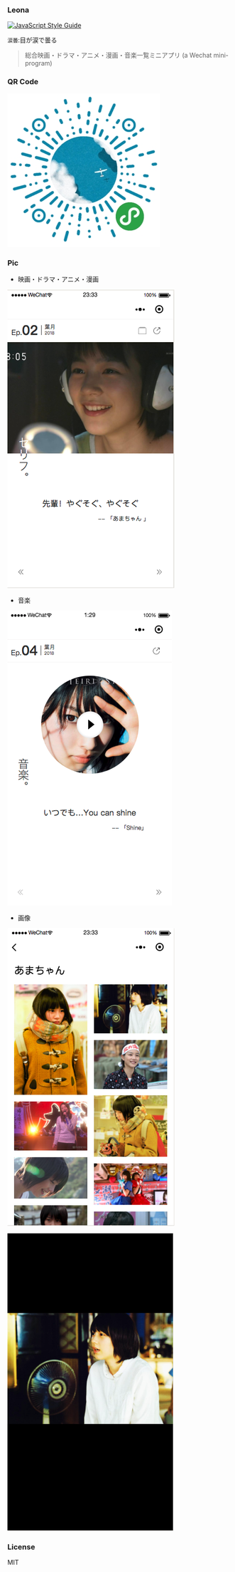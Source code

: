 ### Leona

[![JavaScript Style Guide](https://img.shields.io/badge/code_style-standard-brightgreen.svg)](https://standardjs.com)

`涙曇`:目が涙で曇る

> 総合映画・ドラマ・アニメ・漫画・音楽一覧ミニアプリ (a Wechat mini-program)

### QR Code
![](./demo-pics/QR-code.jpg)

### Pic

- 映画・ドラマ・アニメ・漫画

![](./demo-pics/index-pic01.jpg)

- 音楽

![](./demo-pics/index-pic02.jpg)

- 画像

![](./demo-pics/index-pic03.jpg)

![](./demo-pics/index-pic04.jpg)

### License
MIT